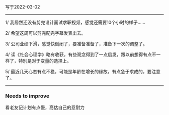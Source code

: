 写于2022-03-02

-----

1/ 我居然还没有剪完设计面试求职视频，感觉还需要10个小时的样子……

2/ 希望这周可以剪完配完字幕发表出去。

3/ 公司业绩下滑，感觉快倒闭了，要准备准备了，准备下一次的调整了。

4/ 读《社会心理学》略有收获，有些观念得到了一点启发，跟以前想得有点不一样了，特别是对于变量的选择上。

5/ 最近几天心态有点不稳，可能是年龄在增长的缘故，有点急于求成的，要注意了。

----

### Needs to improve

看老友记计划有点慢，高估自己的忍耐力



